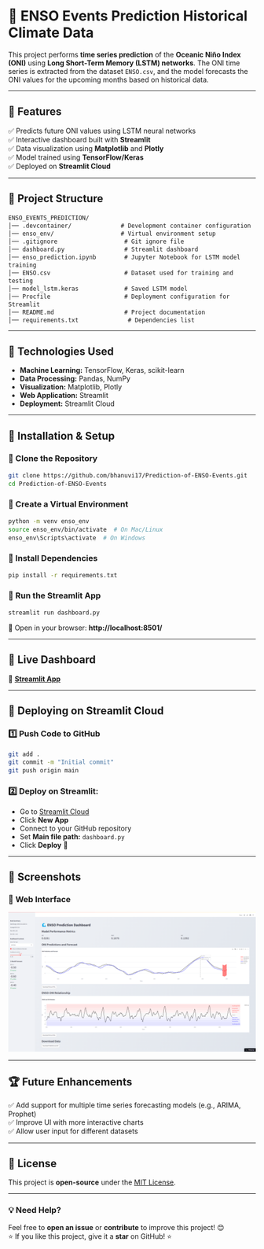 # 🌊 ENSO Events Prediction Historical Climate Data 

This project performs **time series prediction** of the **Oceanic Niño Index (ONI)** using **Long Short-Term Memory (LSTM) networks**. The ONI time series is extracted from the dataset `ENSO.csv`, and the model forecasts the ONI values for the upcoming months based on historical data.

---

## 📌 Features

✅ Predicts future ONI values using LSTM neural networks  
✅ Interactive dashboard built with **Streamlit**  
✅ Data visualization using **Matplotlib** and **Plotly**  
✅ Model trained using **TensorFlow/Keras**  
✅ Deployed on **Streamlit Cloud**  

---

## 📂 Project Structure

```
ENSO_EVENTS_PREDICTION/
│── .devcontainer/              # Development container configuration
│── enso_env/                   # Virtual environment setup
│── .gitignore                   # Git ignore file
│── dashboard.py                 # Streamlit dashboard
│── enso_prediction.ipynb        # Jupyter Notebook for LSTM model training
│── ENSO.csv                     # Dataset used for training and testing
│── model_lstm.keras             # Saved LSTM model
│── Procfile                     # Deployment configuration for Streamlit
│── README.md                    # Project documentation
│── requirements.txt              # Dependencies list
```

---

## 🎯 Technologies Used

- **Machine Learning:** TensorFlow, Keras, scikit-learn  
- **Data Processing:** Pandas, NumPy  
- **Visualization:** Matplotlib, Plotly  
- **Web Application:** Streamlit  
- **Deployment:** Streamlit Cloud  

---

## 🔧 Installation & Setup

### 🔹 Clone the Repository
```bash
git clone https://github.com/bhanuvi17/Prediction-of-ENSO-Events.git
cd Prediction-of-ENSO-Events
```

### 🔹 Create a Virtual Environment
```bash
python -m venv enso_env
source enso_env/bin/activate  # On Mac/Linux
enso_env\Scripts\activate  # On Windows
```

### 🔹 Install Dependencies
```bash
pip install -r requirements.txt
```

### 🔹 Run the Streamlit App
```bash
streamlit run dashboard.py
```
🔗 Open in your browser: **http://localhost:8501/**  

---

## 🚀 Live Dashboard  
🔗 **[Streamlit App](https://bhanuvi17-prediction-of-enso-events-dashboard-w3nzfx.streamlit.app/)**

---

## 🚀 Deploying on Streamlit Cloud  

### 1️⃣ **Push Code to GitHub**
```bash
git add .
git commit -m "Initial commit"
git push origin main
```

### 2️⃣ **Deploy on Streamlit:**
- Go to [Streamlit Cloud](https://streamlit.io/cloud)
- Click **New App**  
- Connect to your GitHub repository  
- Set **Main file path:** `dashboard.py`  
- Click **Deploy** 🎉  

---

## 📸 Screenshots

### 🔹 **Web Interface**
![Web App Screenshot](https://github.com/bhanuvi17/Prediction-of-ENSO-Events/blob/ba223734e58fa39d2f4a48bef880722fa8acb655/Screenshot%202025-02-12%20232014.png)

---

## 🏆 Future Enhancements  

✅ Add support for multiple time series forecasting models (e.g., ARIMA, Prophet)  
✅ Improve UI with more interactive charts  
✅ Allow user input for different datasets  

---

## 📜 License  
This project is **open-source** under the [MIT License](LICENSE).  

---

### 💡 **Need Help?**  
Feel free to **open an issue** or **contribute** to improve this project! 😊  
⭐ If you like this project, give it a **star** on GitHub! ⭐

